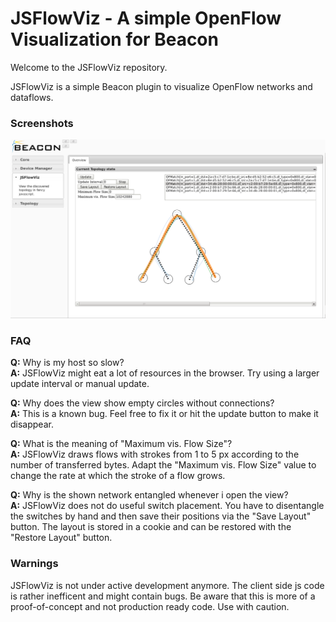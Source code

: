 JSFlowViz - A simple OpenFlow Visualization for Beacon
===

Welcome to the JSFlowViz repository.

JSFlowViz is a simple Beacon plugin to visualize OpenFlow networks and dataflows.

### Screenshots
![JSVlowViz](screen.png)


### FAQ

**Q:** Why is my host so slow?  
**A:** JSFlowViz might eat a lot of resources in the browser. Try using a larger update
interval  or manual update.

**Q:** Why does the view show empty circles without connections?  
**A:** This is a known bug. Feel free to fix it or hit the update button to make
it disappear.

**Q:** What is the meaning of "Maximum vis. Flow Size"?  
**A:** JSFlowViz draws flows with strokes from 1 to 5 px according to the number
of transferred bytes. Adapt the "Maximum vis. Flow Size" value to change the rate
at which the stroke of a flow grows.

**Q:** Why is the shown network entangled whenever i open the view?  
**A:** JSFlowViz does not do useful switch placement. You have to disentangle the switches
by hand and then save their positions via the "Save Layout" button. The layout
is stored in  a cookie and can be restored with the "Restore Layout" button.

### Warnings

JSFlowViz is not under active development anymore. The client side js code is
rather inefficent and might contain bugs. Be aware that this is more of a proof-of-concept
and not production ready code. Use with caution.
